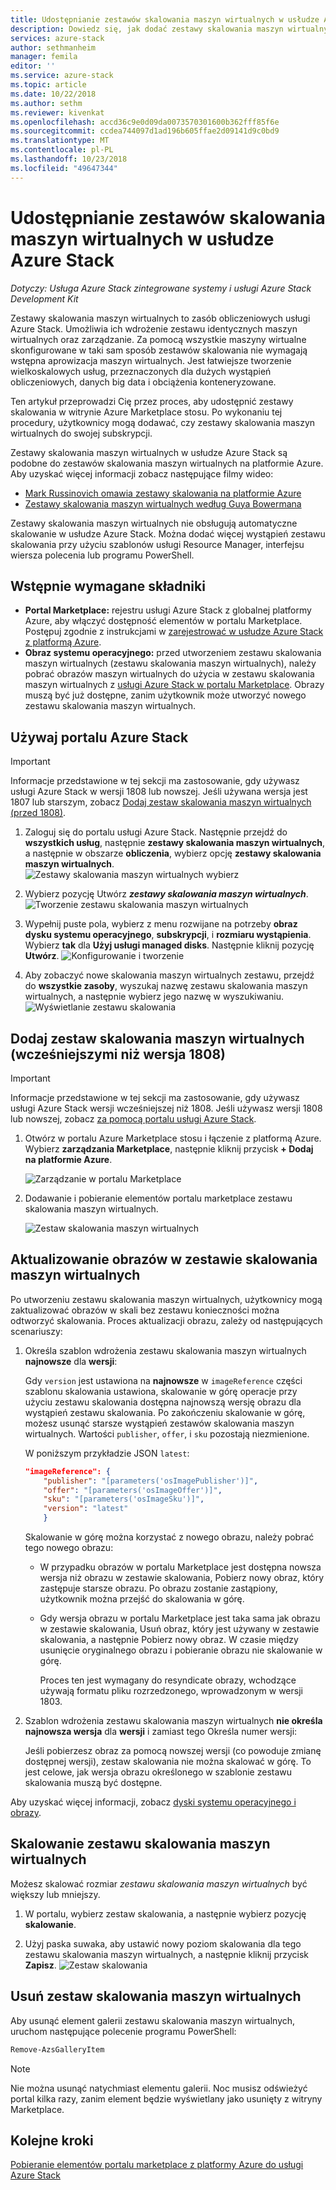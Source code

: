 ```yaml
---
title: Udostępnianie zestawów skalowania maszyn wirtualnych w usłudze Azure Stack | Dokumentacja firmy Microsoft
description: Dowiedz się, jak dodać zestawy skalowania maszyn wirtualnych w portalu Azure Marketplace stosu operator chmury
services: azure-stack
author: sethmanheim
manager: femila
editor: ''
ms.service: azure-stack
ms.topic: article
ms.date: 10/22/2018
ms.author: sethm
ms.reviewer: kivenkat
ms.openlocfilehash: accd36c9e0d09da0073570301600b362fff85f6e
ms.sourcegitcommit: ccdea744097d1ad196b605ffae2d09141d9c0bd9
ms.translationtype: MT
ms.contentlocale: pl-PL
ms.lasthandoff: 10/23/2018
ms.locfileid: "49647344"
---
```

# <a name="make-virtual-machine-scale-sets-available-in-azure-stack"></a>Udostępnianie zestawów skalowania maszyn wirtualnych w usłudze Azure Stack

*Dotyczy: Usługa Azure Stack zintegrowane systemy i usługi Azure Stack Development Kit*
  
Zestawy skalowania maszyn wirtualnych to zasób obliczeniowych usługi Azure Stack. Umożliwia ich wdrożenie zestawu identycznych maszyn wirtualnych oraz zarządzanie. Za pomocą wszystkie maszyny wirtualne skonfigurowane w taki sam sposób zestawów skalowania nie wymagają wstępna aprowizacja maszyn wirtualnych. Jest łatwiejsze tworzenie wielkoskalowych usług, przeznaczonych dla dużych wystąpień obliczeniowych, danych big data i obciążenia konteneryzowane.

Ten artykuł przeprowadzi Cię przez proces, aby udostępnić zestawy skalowania w witrynie Azure Marketplace stosu. Po wykonaniu tej procedury, użytkownicy mogą dodawać, czy zestawy skalowania maszyn wirtualnych do swojej subskrypcji.

Zestawy skalowania maszyn wirtualnych w usłudze Azure Stack są podobne do zestawów skalowania maszyn wirtualnych na platformie Azure. Aby uzyskać więcej informacji zobacz następujące filmy wideo:
* [Mark Russinovich omawia zestawy skalowania na platformie Azure](https://channel9.msdn.com/Blogs/Regular-IT-Guy/Mark-Russinovich-Talks-Azure-Scale-Sets/)
* [Zestawy skalowania maszyn wirtualnych według Guya Bowermana](https://channel9.msdn.com/Shows/Cloud+Cover/Episode-191-Virtual-Machine-Scale-Sets-with-Guy-Bowerman)

Zestawy skalowania maszyn wirtualnych nie obsługują automatyczne skalowanie w usłudze Azure Stack. Można dodać więcej wystąpień zestawu skalowania przy użyciu szablonów usługi Resource Manager, interfejsu wiersza polecenia lub programu PowerShell.

## <a name="prerequisites"></a>Wstępnie wymagane składniki

- **Portal Marketplace:** rejestru usługi Azure Stack z globalnej platformy Azure, aby włączyć dostępność elementów w portalu Marketplace. Postępuj zgodnie z instrukcjami w [zarejestrować w usłudze Azure Stack z platformą Azure](azure-stack-registration.md).
- **Obraz systemu operacyjnego:** przed utworzeniem zestawu skalowania maszyn wirtualnych (zestawu skalowania maszyn wirtualnych), należy pobrać obrazów maszyn wirtualnych do użycia w zestawu skalowania maszyn wirtualnych z [usługi Azure Stack w portalu Marketplace](azure-stack-download-azure-marketplace-item.md). Obrazy muszą być już dostępne, zanim użytkownik może utworzyć nowego zestawu skalowania maszyn wirtualnych. 

## <a name="use-the-azure-stack-portal"></a>Używaj portalu Azure Stack 

>[!IMPORTANT]  
> Informacje przedstawione w tej sekcji ma zastosowanie, gdy używasz usługi Azure Stack w wersji 1808 lub nowszej. Jeśli używana wersja jest 1807 lub starszym, zobacz [Dodaj zestaw skalowania maszyn wirtualnych (przed 1808)](#add-the-virtual-machine-scale-set-prior-to-version-1808).

1. Zaloguj się do portalu usługi Azure Stack. Następnie przejdź do **wszystkich usług**, następnie **zestawy skalowania maszyn wirtualnych**, a następnie w obszarze **obliczenia**, wybierz opcję **zestawy skalowania maszyn wirtualnych**. 
   ![Zestawy skalowania maszyn wirtualnych wybierz](media/azure-stack-compute-add-scalesets/all-services.png)

2. Wybierz pozycję Utwórz ***zestawy skalowania maszyn wirtualnych***.
   ![Tworzenie zestawu skalowania maszyn wirtualnych](media/azure-stack-compute-add-scalesets/create-scale-set.png)

3. Wypełnij puste pola, wybierz z menu rozwijane na potrzeby **obraz dysku systemu operacyjnego**, **subskrypcji**, i **rozmiaru wystąpienia**. Wybierz **tak** dla **Użyj usługi managed disks**. Następnie kliknij pozycję **Utwórz**.
    ![Konfigurowanie i tworzenie](media/azure-stack-compute-add-scalesets/create.png)

4. Aby zobaczyć nowe skalowania maszyn wirtualnych zestawu, przejdź do **wszystkie zasoby**, wyszukaj nazwę zestawu skalowania maszyn wirtualnych, a następnie wybierz jego nazwę w wyszukiwaniu. 
   ![Wyświetlanie zestawu skalowania](media/azure-stack-compute-add-scalesets/search.png)

## <a name="add-the-virtual-machine-scale-set-prior-to-version-1808"></a>Dodaj zestaw skalowania maszyn wirtualnych (wcześniejszymi niż wersja 1808)

>[!IMPORTANT]  
> Informacje przedstawione w tej sekcji ma zastosowanie, gdy używasz usługi Azure Stack wersji wcześniejszej niż 1808. Jeśli używasz wersji 1808 lub nowszej, zobacz [za pomocą portalu usługi Azure Stack](#use-the-azure-stack-portal).

1. Otwórz w portalu Azure Marketplace stosu i łączenie z platformą Azure. Wybierz **zarządzania Marketplace**, następnie kliknij przycisk **+ Dodaj na platformie Azure**.

    ![Zarządzanie w portalu Marketplace](media/azure-stack-compute-add-scalesets/image01.png)

2. Dodawanie i pobieranie elementów portalu marketplace zestawu skalowania maszyn wirtualnych.

    ![Zestaw skalowania maszyn wirtualnych](media/azure-stack-compute-add-scalesets/image02.png)

## <a name="update-images-in-a-virtual-machine-scale-set"></a>Aktualizowanie obrazów w zestawie skalowania maszyn wirtualnych

Po utworzeniu zestawu skalowania maszyn wirtualnych, użytkownicy mogą zaktualizować obrazów w skali bez zestawu konieczności można odtworzyć skalowania. Proces aktualizacji obrazu, zależy od następujących scenariuszy:

1. Określa szablon wdrożenia zestawu skalowania maszyn wirtualnych **najnowsze** dla **wersji**:  

   Gdy `version` jest ustawiona na **najnowsze** w `imageReference` części szablonu skalowania ustawiona, skalowanie w górę operacje przy użyciu zestawu skalowania dostępna najnowszą wersję obrazu dla wystąpień zestawu skalowania. Po zakończeniu skalowanie w górę, możesz usunąć starsze wystąpień zestawów skalowania maszyn wirtualnych. Wartości `publisher`, `offer`, i `sku` pozostają niezmienione. 

   W poniższym przykładzie JSON `latest`:  

    ```json  
    "imageReference": {
        "publisher": "[parameters('osImagePublisher')]",
        "offer": "[parameters('osImageOffer')]",
        "sku": "[parameters('osImageSku')]",
        "version": "latest"
        }
    ```

   Skalowanie w górę można korzystać z nowego obrazu, należy pobrać tego nowego obrazu:  

   - W przypadku obrazów w portalu Marketplace jest dostępna nowsza wersja niż obrazu w zestawie skalowania, Pobierz nowy obraz, który zastępuje starsze obrazu. Po obrazu zostanie zastąpiony, użytkownik można przejść do skalowania w górę. 

   - Gdy wersja obrazu w portalu Marketplace jest taka sama jak obrazu w zestawie skalowania, Usuń obraz, który jest używany w zestawie skalowania, a następnie Pobierz nowy obraz. W czasie między usunięcie oryginalnego obrazu i pobieranie obrazu nie skalowanie w górę. 
      
     Proces ten jest wymagany do resyndicate obrazy, wchodzące używają formatu pliku rozrzedzonego, wprowadzonym w wersji 1803. 
 
2. Szablon wdrożenia zestawu skalowania maszyn wirtualnych **nie określa najnowsza wersja** dla **wersji** i zamiast tego Określa numer wersji:  

    Jeśli pobierzesz obraz za pomocą nowszej wersji (co powoduje zmianę dostępnej wersji), zestaw skalowania nie można skalować w górę. To jest celowe, jak wersja obrazu określonego w szablonie zestawu skalowania muszą być dostępne.  

Aby uzyskać więcej informacji, zobacz [dyski systemu operacyjnego i obrazy](.\user\azure-stack-compute-overview.md#operating-system-disks-and-images).  

## <a name="scale-a-virtual-machine-scale-set"></a>Skalowanie zestawu skalowania maszyn wirtualnych

Możesz skalować rozmiar *zestawu skalowania maszyn wirtualnych* być większy lub mniejszy.  

1. W portalu, wybierz zestaw skalowania, a następnie wybierz pozycję **skalowanie**.

2. Użyj paska suwaka, aby ustawić nowy poziom skalowania dla tego zestawu skalowania maszyn wirtualnych, a następnie kliknij przycisk **Zapisz**.
     ![Zestaw skalowania](media/azure-stack-compute-add-scalesets/scale.png)

## <a name="remove-a-virtual-machine-scale-set"></a>Usuń zestaw skalowania maszyn wirtualnych

Aby usunąć element galerii zestawu skalowania maszyn wirtualnych, uruchom następujące polecenie programu PowerShell:

```PowerShell  
Remove-AzsGalleryItem
```

> [!NOTE]
> Nie można usunąć natychmiast elementu galerii. Noc musisz odświeżyć portal kilka razy, zanim element będzie wyświetlany jako usunięty z witryny Marketplace.

## <a name="next-steps"></a>Kolejne kroki

[Pobieranie elementów portalu marketplace z platformy Azure do usługi Azure Stack](azure-stack-download-azure-marketplace-item.md)